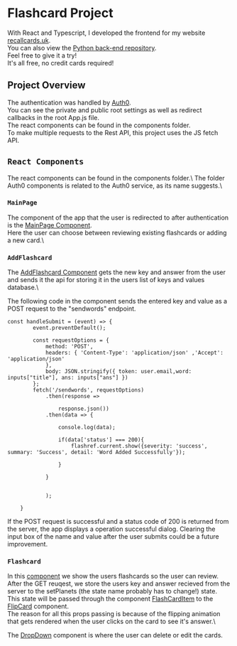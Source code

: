 # Flashcard Project 

With React and Typescript, I developed the frontend for my website [recallcards.uk](https://recallcards.uk/).\
You can also view the [Python back-end repository](https://github.com/ErfanTagh/flashcard-backend).\
Feel free to give it a try!\
It's all free, no credit cards required! 

## Project Overview 

The authentication was handled by [Auth0](https://auth0.com).\
You can see the private and public root settings as well as redirect callbacks in the root App.js file.\
The react components can be found in the components folder.\
To make multiple requests to the Rest API, this project uses the JS fetch API. 

## `React Components`

The react components can be found in the components folder.\ 
The folder Auth0 components is related to the Auth0 service, as its name suggests.\
### `MainPage`

The component of the app that the user is redirected to after authentication is the [MainPage Component](https://github.com/ErfanTagh/flashcard-frontend/blob/main/src/Components/MainPage.tsx).\
Here the user can choose between reviewing existing flashcards or adding a new card.\

### `AddFlashcard` 

The [AddFlashcard Component](https://github.com/ErfanTagh/flashcard-frontend/blob/main/src/Components/AddFlashcard.tsx) gets the new key and answer from the user and sends it the api for storing it in the users list of keys and values database.\

The following code in the component sends the entered key and value as a POST request to the "sendwords" endpoint.

```
const handleSubmit = (event) => {
        event.preventDefault();

        const requestOptions = {
            method: 'POST',
            headers: { 'Content-Type': 'application/json' ,'Accept': 'application/json'
            },
            body: JSON.stringify({ token: user.email,word: inputs["title"], ans: inputs["ans"] })
        };
        fetch('/sendwords', requestOptions)
            .then(response =>

                response.json())
            .then(data => {

                console.log(data);

                if(data['status'] === 200){
                    flashref.current.show({severity: 'success', summary: 'Success', detail: 'Word Added Successfully'});
                   
                }

            }


            );

    }

```

If the POST request is successful and a status code of 200 is returned from the server, the app displays a operation successful dialog. Clearing the input box of the name and value after the user submits could be a future improvement.


### `Flashcard`

In this [component](https://github.com/ErfanTagh/flashcard-frontend/blob/main/src/Components/Flashcard.tsx) we show the users flashcards so the user can review.\
After the GET reuqest, we store the users key and answer recieved from the server to the setPlanets (the state name probably has to change!) state.\
This state will be passed through the component [FlashCardItem](https://github.com/ErfanTagh/flashcard-frontend/blob/main/src/Components/FlashCardItem.tsx) to the [FlipCard](https://github.com/ErfanTagh/flashcard-frontend/blob/main/src/Components/FLipCard.tsx) component.\
The reason for all this props passing is because of the flipping animation that gets rendered when the user clicks on the card to see it's answer.\ 

The [DropDown](https://github.com/ErfanTagh/flashcard-frontend/blob/main/src/Components/DropDown.tsx) component is where the user can delete or edit the cards.






